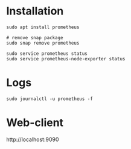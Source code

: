 Installation
===

```shell
sudo apt install prometheus

# remove snap package
sudo snap remove prometheus
```

```shell
sudo service prometheus status
sudo service prometheus-node-exporter status
```

Logs
===

```shell
sudo journalctl -u prometheus -f
```

Web-client
===
http://localhost:9090
